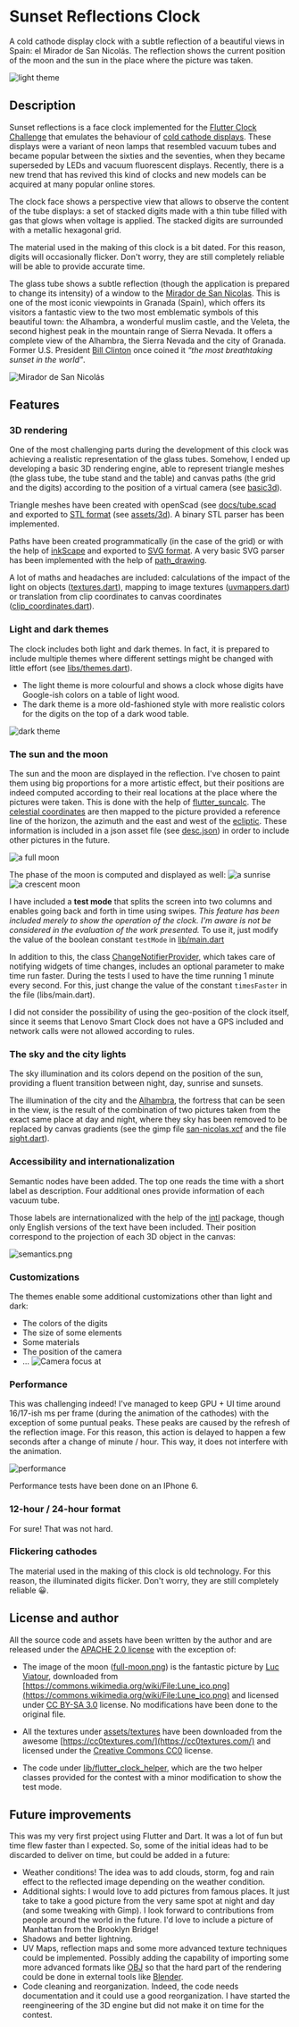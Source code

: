 # Sunset Reflections Clock

A cold cathode display clock with a subtle reflection of a beautiful views in Spain: el Mirador de San Nicolás. The reflection shows the current position of the moon and the sun in the place where the picture was taken.

![light theme](docs/light_theme.png)

## Description

Sunset reflections is a face clock implemented for the [Flutter Clock Challenge](https://flutter.dev/clock) that emulates the behaviour of [cold cathode displays](https://en.wikipedia.org/wiki/Nixie_tube). These displays were a variant of neon lamps that resembled vacuum tubes and became popular between the sixties and the seventies, when they became superseded by LEDs and vacuum fluorescent displays. Recently, there is a new trend that has revived this kind of clocks and new models can be acquired at many popular online stores.

The clock face shows a perspective view that allows to observe the content of the tube displays: a set of stacked digits made with a thin tube filled with gas that glows when voltage is applied. The stacked digits are surrounded with a metallic hexagonal grid.

The material used in the making of this clock is a bit dated. For this reason, digits will occasionally flicker. Don't worry, they are still completely reliable will be able to provide accurate time.

The glass tube shows a subtle reflection (though the application is prepared to change its intensity) of a window to the [Mirador de San Nicolas](https://www.google.com/maps/place/Calle+Mirador+de+San+Nicol%C3%A1s,+18010+Granada/@37.1810461,-3.5924338,3a,75y,90t/data=!3m8!1e2!3m6!1sAF1QipPlkwj821uUKclf2Sjs_RYrPY6mqYQlN7wSSHdB!2e10!3e12!6shttps:%2F%2Flh5.googleusercontent.com%2Fp%2FAF1QipPlkwj821uUKclf2Sjs_RYrPY6mqYQlN7wSSHdB%3Dw203-h135-k-no!7i3613!8i2418!4m5!3m4!1s0xd71fcc7c961238b:0xe0cb79755e1ffe96!8m2!3d37.1812123!4d-3.5924667). This is one of the most iconic viewpoints in Granada (Spain), which offers its visitors a fantastic view to the two most emblematic symbols of this beautiful town: the Alhambra, a wonderful muslim castle, and the Veleta, the second highest peak in the mountain range of Sierra Nevada. It offers a complete view of the Alhambra, the Sierra Nevada and the city of Granada. Former U.S. President [Bill Clinton](https://en.wikipedia.org/wiki/Bill_Clinton) once coined it _“the most breathtaking sunset in the world"_.

![Mirador de San Nicolás](sunset_reflections_clock/assets/day.jpg)

## Features

### 3D rendering

One of the most challenging parts during the development of this clock was achieving a realistic representation of the glass tubes. Somehow, I ended up developing a basic 3D rendering engine, able to represent triangle meshes (the glass tube, the tube stand and the table) and canvas paths (the grid and the digits) according to the position of a virtual camera (see [basic3d](lib/basic3d)).

Triangle meshes have been created with openScad (see [docs/tube.scad](docs/tube.scad) and exported to [STL format](https://en.wikipedia.org/wiki/STL) (see [assets/3d](assets/3d)). A binary STL parser has been implemented.

Paths have been created programmatically (in the case of the grid) or with the help of [inkScape](https://en.wikipedia.org/wiki/Inkscape) and exported to [SVG format](https://en.wikipedia.org/wiki/Scalable_Vector_Graphics). A very basic SVG parser has been implemented with the help of [path_drawing](https://pub.dev/packages/path_drawing).

A lot of maths and headaches are included: calculations of the impact of the light on objects ([textures.dart](lib/basic3d/textures.dart)), mapping to image textures ([uvmappers.dart](lib/basic3d/uvmappers.dart)) or translation from clip coordinates to canvas coordinates ([clip_coordinates.dart](lib/basic3d/clip_coordinates.dart)).

### Light and dark themes

The clock includes both light and dark themes. In fact, it is prepared to include multiple themes where different settings might be changed with little effort (see [libs/themes.dart](libs/themes.dart)).

-   The light theme is more colourful and shows a clock whose digits have Google-ish colors on a table of light wood.
-   The dark theme is a more old-fashioned style with more realistic colors for the digits on the top of a dark wood table.

![dark theme](docs/dark_theme.png)

### The sun and the moon

The sun and the moon are displayed in the reflection. I've chosen to paint them using big proportions for a more artistic effect, but their positions are indeed computed according to their real locations at the place where the pictures were taken. This is done with the help of [flutter_suncalc](https://pub.dev/packages/flutter_suncalc). The [celestial coordinates](https://en.wikipedia.org/wiki/Celestial_coordinate_system) are then mapped to the picture provided a reference line of the horizon, the azimuth and the east and west of the [ecliptic](https://en.wikipedia.org/wiki/Ecliptic). These information is included in a json asset file (see [desc.json](assets/sights/san_nicolas/desc.json)) in order to include other pictures in the future.

![a full moon](docs/full_moon.png)

The phase of the moon is computed and displayed as well:
![a sunrise](docs/sunrise.png)
![a crescent moon](docs/crescent_moon.png)

I have included a **test mode** that splits the screen into two columns and enables going back and forth in time using swipes. _This feature has been included merely to show the operation of the clock. I'm aware is not be considered in the evaluation of the work presented._ To use it, just modify the value of the boolean constant `testMode` in [lib/main.dart](lib/main.dart)

In addition to this, the class [ChangeNotifierProvider](lib/time_notifier.dart), which takes care of notifying widgets of time changes, includes an optional parameter to make time run faster. During the tests I used to have the time running 1 minute every second. For this, just change the value of the constant `timesFaster` in the file (libs/main.dart).

I did not consider the possibility of using the geo-position of the clock itself, since it seems that Lenovo Smart Clock does not have a GPS included and network calls were not allowed according to rules.

### The sky and the city lights

The sky illumination and its colors depend on the position of the sun, providing a fluent transition between night, day, sunrise and sunsets.

The illumination of the city and the [Alhambra](https://en.wikipedia.org/wiki/Alhambra), the fortress that can be seen in the view, is the result of the combination of two pictures taken from the exact same place at day and night, where they sky has been removed to be replaced by canvas gradients (see the gimp file [san-nicolas.xcf](san-nicolas.xcf) and the file [sight.dart](libs/../lib/clock_parts/sight.dart)).

### Accessibility and internationalization

Semantic nodes have been added. The top one reads the time with a short label as description. Four additional ones provide information of each vacuum tube.

Those labels are internationalized with the help of the [intl](https://pub.dev/packages/intl) package, though only English versions of the text have been included. Their position correspond to the projection of each 3D object in the canvas:

![semantics.png](docs/semantics.png)

### Customizations

The themes enable some additional customizations other than light and dark:

-   The colors of the digits
-   The size of some elements
-   Some materials
-   The position of the camera
-   ...
    ![Camera focus at ](docs/extreme_perspective.png)

### Performance

This was challenging indeed! I've managed to keep GPU + UI time around 16/17-ish ms per frame (during the animation of the cathodes) with the exception of some puntual peaks. These peaks are caused by the refresh of the reflection image. For this reason, this action is delayed to happen a few seconds after a change of minute / hour. This way, it does not interfere with the animation.

![performance](docs/performance.png)

Performance tests have been done on an IPhone 6.

### 12-hour / 24-hour format

For sure! That was not hard.

### Flickering cathodes

The material used in the making of this clock is old technology. For this reason, the illuminated digits flicker. Don't worry, they are still completely reliable 😀.

## License and author

All the source code and assets have been written by the author and are released under the [APACHE 2.0 license](LICENSE) with the exception of:

-   The image of the moon ([full-moon.png](assets/sights/san_nicolas/full-moon.png)) is the fantastic picture by [Luc Viatour](https://Lucnix.be), downloaded from [https://commons.wikimedia.org/wiki/File:Lune_ico.png](https://commons.wikimedia.org/wiki/File:Lune_ico.png) and licensed under [CC BY-SA 3.0](https://creativecommons.org/licenses/by-sa/3.0/deed.en) license. No modifications have been done to the original file.

-   All the textures under [assets/textures](assets/textures) have been downloaded from the awesome [https://cc0textures.com/](https://cc0textures.com/) and licensed under the [Creative Commons CC0](https://creativecommons.org/publicdomain/zero/1.0/deed.en) license.

-   The code under [lib/flutter_clock_helper](lib/flutter_clock_helper), which are the two helper classes provided for the contest with a minor modification to show the test mode.

## Future improvements

This was my very first project using Flutter and Dart. It was a lot of fun but time flew faster than I expected. So, some of the initial ideas had to be discarded to deliver on time, but could be added in a future:

-   Weather conditions! The idea was to add clouds, storm, fog and rain effect to the reflected image depending on the weather condition.
-   Additional sights: I would love to add pictures from famous places. It just take to take a good picture from the very same spot at night and day (and some tweaking with Gimp). I look forward to contributions from people around the world in the future. I'd love to include a picture of Manhattan from the Brooklyn Bridge!
-   Shadows and better lightning.
-   UV Maps, reflection maps and some more advanced texture techniques could be implemented. Possibly adding the capability of importing some more advanced formats like [OBJ](https://en.wikipedia.org/wiki/Wavefront_.obj_file) so that the hard part of the rendering could be done in external tools like [Blender](<https://en.wikipedia.org/wiki/Blender_(software)>).
-   Code cleaning and reorganization. Indeed, the code needs documentation and it could use a good reorganization. I have started the reengineering of the 3D engine but did not make it on time for the contest.
